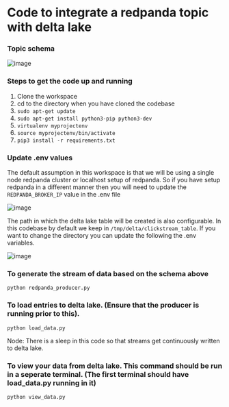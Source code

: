 # Code to integrate a redpanda topic with delta lake

### Topic schema

![image](https://user-images.githubusercontent.com/102608342/162590041-828268d2-5cf3-49e1-a56e-cc642cc6ad62.png)

### Steps to get the code up and running
1) Clone the workspace
2) cd to the directory when you have cloned the codebase
3) ```sudo apt-get update```
4) ```sudo apt-get install python3-pip python3-dev```
5) ```virtualenv myprojectenv```
6) ```source myprojectenv/bin/activate```
7) ```pip3 install -r requirements.txt```

### Update .env values
The default assumption in this workspace is that we will be using a single node redpanda cluster or localhost setup of redpanda.
So if you have setup redpanda in a different manner then you will need to update the ```REDPANDA_BROKER_IP``` value
in the .env file

![image](https://user-images.githubusercontent.com/102608342/162590098-45ddcac8-87ef-46b0-ab03-22d9906cc0e4.png)

The path in which the delta lake table will be created is also configurable. In this codebase by default we keep in 
```/tmp/delta/clickstream_table```. If you want to change the directory you can update the following the .env variables.

![image](https://user-images.githubusercontent.com/102608342/162590165-9a3b6bc7-27cf-47eb-87bb-1891e156fad1.png)

### To generate the stream of data based on the schema above

```python redpanda_producer.py```

### To load entries to delta lake. (Ensure that the producer is running prior to this). 

```python load_data.py```

Node: There is a sleep in this code so that streams get continuously written to delta lake.

### To view your data from delta lake. This command should be run in a seperate terminal. (The first terminal should have load_data.py running in it)

```python view_data.py```


